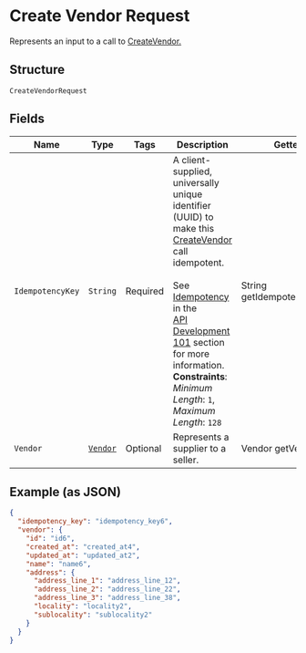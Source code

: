 
# Create Vendor Request

Represents an input to a call to [CreateVendor.](../../doc/api/vendors.md#create-vendor)

## Structure

`CreateVendorRequest`

## Fields

| Name | Type | Tags | Description | Getter |
|  --- | --- | --- | --- | --- |
| `IdempotencyKey` | `String` | Required | A client-supplied, universally unique identifier (UUID) to make this [CreateVendor](../../doc/api/vendors.md#create-vendor) call idempotent.<br><br>See [Idempotency](../../https://developer.squareup.com/docs/basics/api101/idempotency) in the<br>[API Development 101](../../https://developer.squareup.com/docs/basics/api101/overview) section for more<br>information.<br>**Constraints**: *Minimum Length*: `1`, *Maximum Length*: `128` | String getIdempotencyKey() |
| `Vendor` | [`Vendor`](../../doc/models/vendor.md) | Optional | Represents a supplier to a seller. | Vendor getVendor() |

## Example (as JSON)

```json
{
  "idempotency_key": "idempotency_key6",
  "vendor": {
    "id": "id6",
    "created_at": "created_at4",
    "updated_at": "updated_at2",
    "name": "name6",
    "address": {
      "address_line_1": "address_line_12",
      "address_line_2": "address_line_22",
      "address_line_3": "address_line_38",
      "locality": "locality2",
      "sublocality": "sublocality2"
    }
  }
}
```

